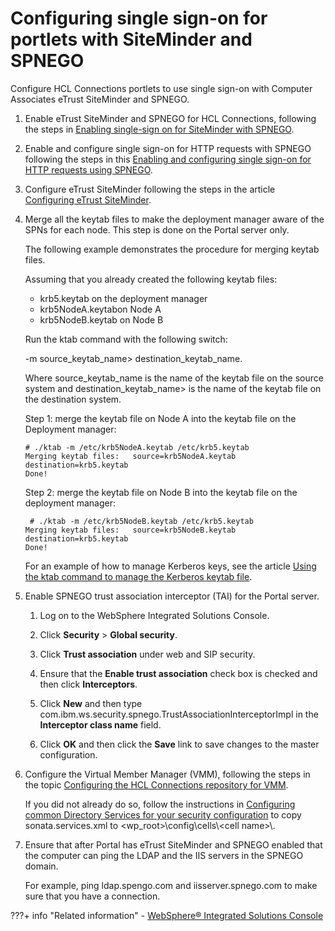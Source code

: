 # Configuring single sign-on for portlets with SiteMinder and SPNEGO

Configure HCL Connections portlets to use single sign-on with Computer Associates eTrust SiteMinder and SPNEGO.

1.  Enable eTrust SiteMinder and SPNEGO for HCL Connections, following the steps in [Enabling single-sign on for SiteMinder with SPNEGO](https://help.hcltechsw.com/connections/v65/admin/secure/t_secure_with_siteminder_SPNEGO.html).

2.  Enable and configure single sign-on for HTTP requests with SPNEGO following the steps in this [Enabling and configuring single sign-on for HTTP requests using SPNEGO](../../../../../../../deployment/manage/security/people/authentication/external_sec_mgmt/enable_spnego/index.md).

3.  Configure eTrust SiteMinder following the steps in the article [Configuring eTrust SiteMinder](../../../../../../../deployment/manage/security/people/authentication/external_sec_mgmt/etrust_siteminder/index.md).

4.  Merge all the keytab files to make the deployment manager aware of the SPNs for each node. This step is done on the Portal server only.

    The following example demonstrates the procedure for merging keytab files.

    Assuming that you already created the following keytab files:

    -   krb5.keytab on the deployment manager
    -   krb5NodeA.keytabon Node A
    -   krb5NodeB.keytab on Node B

    Run the ktab command with the following switch:

    -m source\_keytab\_name\> destination\_keytab\_name.

    Where source\_keytab\_name is the name of the keytab file on the source system and destination\_keytab\_name\> is the name of the keytab file on the destination system.

    Step 1: merge the keytab file on Node A into the keytab file on the Deployment manager:

    ```
    # ./ktab -m /etc/krb5NodeA.keytab /etc/krb5.keytab
    Merging keytab files:   source=krb5NodeA.keytab   destination=krb5.keytab
    Done! 
    ```

    Step 2: merge the keytab file on Node B into the keytab file on the deployment manager:

    ```
     # ./ktab -m /etc/krb5NodeB.keytab /etc/krb5.keytab
    Merging keytab files:   source=krb5NodeB.keytab   destination=krb5.keytab
    Done! 
    ```

    For an example of how to manage Kerberos keys, see the article [Using the ktab command to manage the Kerberos keytab file](http://www-01.ibm.com/support/knowledgecenter/SS7K4U_8.5.5/com.ibm.websphere.zseries.doc/ae/rsec_SPNEGO_kerb.html).

5.  Enable SPNEGO trust association interceptor \(TAI\) for the Portal server.

    1.  Log on to the WebSphere Integrated Solutions Console.

    2.  Click **Security** \> **Global security**.

    3.  Click **Trust association** under web and SIP security.

    4.  Ensure that the **Enable trust association** check box is checked and then click **Interceptors**.

    5.  Click **New** and then type com.ibm.ws.security.spnego.TrustAssociationInterceptorImpl in the **Interceptor class name** field.

    6.  Click **OK** and then click the **Save** link to save changes to the master configuration.

6.  Configure the Virtual Member Manager \(VMM\), following the steps in the topic [Configuring the HCL Connections repository for VMM](../../optional_config/community_pages/connections_vmm/t_connections_portlets_VMM_repository_config.md).

    If you did not already do so, follow the instructions in [Configuring common Directory Services for your security configuration](../../cfg_common_dir/t_connections_portlets_common_directory.md) to copy sonata.services.xml to <wp\_root\>\\config\\cells\\<cell name\>\\.

7.  Ensure that after Portal has eTrust SiteMinder and SPNEGO enabled that the computer can ping the LDAP and the IIS servers in the SPNEGO domain.

    For example, ping ldap.spengo.com and iisserver.spnego.com to make sure that you have a connection.



???+ info "Related information"
    - [WebSphere® Integrated Solutions Console](../../../../../../../deployment/manage/portal_admin_tools/WebSphere_Integrated_Solutions_Console.md)

